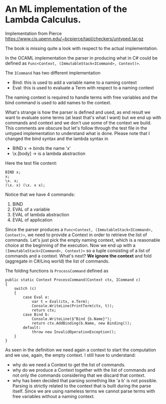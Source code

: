 ﻿# An ML implementation of the Lambda Calculus.

Implementation from Pierce https://www.cis.upenn.edu/~bcpierce/tapl/checkers/untyped.tar.gz

The book is missing quite a look with respect to the actual implementation. 

In the OCAML implementation the parser in producing what in C# could be defined as ```Func<Context, (ImmutableStack<ICommand>, Context)>```.

The `ICommand` has two different implementation
- Bind: this is used to add a variable name to a naming context
- Eval: this is used to evaluate a Term with respect to a naming context

The naming context is required to handle terms with free variables and the bind command is used to add names to the context. 

What's strange is how the parser is defined and used, as end result we want to evaluate some terms (at least that's what I want) but we end up with commands and context and we don't use some of the context we build. This comments are obscure but let's follow through the test file in the untyped implementation to understand what is done. Please note that I changed the bind syntax and the lambda syntax in
- BIND x -> binds the name 'x'
- \x.[body] -> is a lambda abstraction

Here the test file content:

```
BIND x;
x;
\x. x;
(\x. x) (\x. x x); 
```

Notice that we have 4 commands: 
1. BIND
2. EVAL of a variable
3. EVAL of lambda abstraction
4. EVAL of application

Since the parser produces a `Func<Context, (ImmutableStack<ICommand>, Context)>`, we need to provide a Context in order to retrieve the list of commands. Let's just pick the empty naming context, which is a reasonable choice at the beginning of the execution. Now we end up with a `(ImmutableStack<ICommand>, Context)>` so a tuple consisting of a list of commands and a context. What's next? **We ignore the context** and fold (aggregate in C#/Linq world) the list of commands. 

The folding functions is `ProcessCommand` defined as
```
public static Context ProcessCommand(Context ctx, ICommand c)
{
    switch (c)
    {
        case Eval e:
            var t = Eval(ctx, e.Term);
            Console.WriteLine(PrintTerm(ctx, t));
            return ctx;
        case Bind b:
            Console.WriteLine($"Bind {b.Name}");
            return ctx.AddBinding(b.Name, new Binding());
        default:
            throw new InvalidOperationException();
    }
}
```
As seen in the definition we need again a context to start the computation and we use, again, the empty context. I still have to understand:
- why do we need a Context to get the list of commands.
- why do we produce a Context together with the list of commands and not only the commands considering that we discard that context.
- why has been decided that parsing something like 'a b' is not possible. Parsing is strictly related to the context that is built during the parse itself. Since we are using nameless terms we cannot parse terms with free variables without a naming context.
